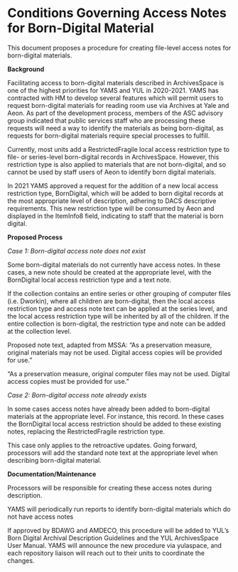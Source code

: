 # Conditions Governing Access Notes for Born-Digital Material

This document proposes a procedure for creating file-level access notes for born-digital materials.

__Background__

Facilitating access to born-digital materials described in ArchivesSpace is one of the highest priorities for YAMS and YUL in 2020-2021. YAMS has contracted with HM to develop several features which will permit users to request born-digital materials for reading room use via Archives at Yale and Aeon. As part of the development process, members of the ASC advisory group indicated that public services staff who are processing these requests will need a way to identify the materials as being born-digital, as requests for born-digital materials require special processes to fulfill. 

Currently, most units add a RestrictedFragile local access restriction type to file- or series-level born-digital records in ArchivesSpace. However, this restriction type is also applied to materials that are not born-digital, and so cannot be used by staff users of Aeon to identify born digital materials.

In 2021 YAMS approved a request for the addition of a new local access restriction type, BornDigital, which will be added to born digital records at the most appropriate level of description, adhering to DACS descriptive requirements. This new restriction type will be consumed by Aeon and displayed in the ItemInfo8 field, indicating to staff that the material is born digital.

__Proposed Process__

*Case 1: Born-digital access note does not exist*

Some born-digital materials do not currently have access notes. In these cases, a new note should be created at the appropriate level, with the BornDigital local access restriction type and a text note.

If the collection contains an entire series or other grouping of computer files (i.e. Dworkin), where all children are born-digital, then the local access restriction type and access note text can be applied at the series level, and the local access restriction type will be inherited by all of the children. If the entire collection is born-digital, the restriction type and note can be added at the collection level.

Proposed note text, adapted from MSSA: “As a preservation measure, original materials may not be used. Digital access copies will be provided for use.”

“As a preservation measure, original computer files may not be used. Digital access copies must be provided for use.”

*Case 2: Born-digital access note already exists*

In some cases access notes have already been added to born-digital materials at the appropriate level. For instance, this record. In these cases the BornDigital local access restriction should be added to these existing notes, replacing the RestrictedFragile restriction type.

This case only applies to the retroactive updates. Going forward, processors will add the standard note text at the appropriate level when describing born-digital material.

__Documentation/Maintenance__

Processors will be responsible for creating these access notes during description.

YAMS will periodically run reports to identify born-digital materials which do not have access notes

If approved by BDAWG and AMDECO, this procedure will be added to YUL’s Born Digital Archival Description Guidelines and the YUL ArchivesSpace User Manual. YAMS will announce the new procedure via yulaspace, and each repository liaison will reach out to their units to coordinate the changes.
